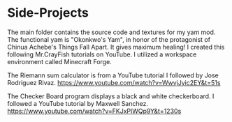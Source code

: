 # Side-Projects
The main folder contains the source code and textures for my yam mod.
The functional yam is "Okonkwo's Yam", in honor of the protagonist of Chinua Achebe's Things Fall Apart.
It gives maximum healing!
I created this following Mr.CrayFish tutorials on YouTube.
I utilized a workspace environment called Minecraft Forge.

The Riemann sum calculator is from a YouTube tutorial I followed by Jose Rodriguez Rivaz.
https://www.youtube.com/watch?v=WwvjJyic2EY&t=51s

The Checker Board program displays a black and white checkerboard. I followed a YouTube tutorial by Maxwell Sanchez.
https://www.youtube.com/watch?v=FKJxPlWQp9Y&t=1230s
